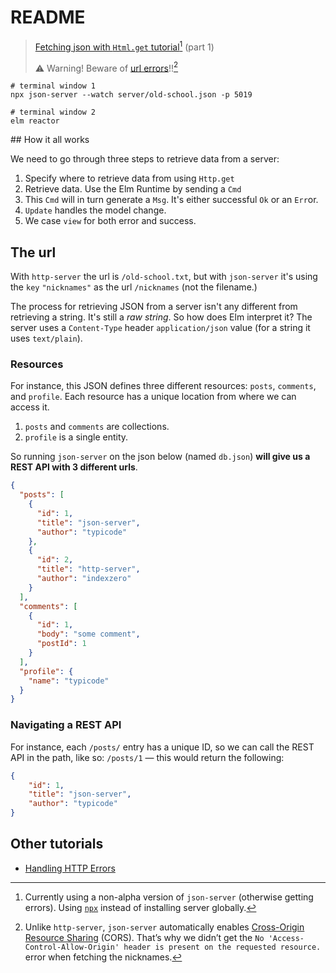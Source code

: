 # README

> [Fetching json with `Html.get` tutorial](https://elmprogramming.com/decoding-json-part-1.html)[^1] (part 1)
>
> ⚠️ Warning! Beware of [url errors](http://tinyurl.com/beginning-elm-origin-200-error)!![^2]

```terminal
# terminal window 1
npx json-server --watch server/old-school.json -p 5019

# terminal window 2
elm reactor
```

## How it all works

We need to go through three steps to retrieve data from a server:

1. Specify where to retrieve data from using `Http.get`
2. Retrieve data. Use the Elm Runtime by sending a `Cmd`
3. This `Cmd` will in turn generate a `Msg`. It's either successful `Ok` or an `Err`or.
4. `Update` handles the model change.
5. We case `view` for both error and success.

## The url

With `http-server` the url is `/old-school.txt`, but with `json-server` it's using the `key` `"nicknames"` as the url `/nicknames` (not the filename.)

The process for retrieving JSON from a server isn't any different from retrieving a string. It's still a _raw string_. So how does Elm interpret it? The server uses a `Content-Type` header `application/json` value (for a string it uses `text/plain`).

### Resources

For instance, this JSON defines three different resources: `posts`, `comments`, and `profile`. Each resource has a unique location from where we can access it.

1. `posts` and `comments` are collections.
2. `profile` is a single entity.

So running `json-server` on the json below (named `db.json`) **will give us a REST API with 3 different urls**.

```json
{
  "posts": [
    {
      "id": 1,
      "title": "json-server",
      "author": "typicode"
    },
    {
      "id": 2,
      "title": "http-server",
      "author": "indexzero"
    }
  ],
  "comments": [
    {
      "id": 1,
      "body": "some comment",
      "postId": 1
    }
  ],
  "profile": {
    "name": "typicode"
  }
}
```

### Navigating a REST API

For instance, each `/posts/` entry has a unique ID, so we can call the REST API in the path, like so: `/posts/1` — this would return the following:

```json
{
    "id": 1,
    "title": "json-server",
    "author": "typicode"
}
```

## Other tutorials

- [Handling HTTP Errors](https://elmprogramming.com/fetching-data-using-get#handling-http-errors)


[^1]: Currently using a non-alpha version of `json-server` (otherwise getting errors). Using [`npx`](https://stackoverflow.com/a/52018825) instead of installing server globally.


[^2]: Unlike `http-server`, `json-server` automatically enables [Cross-Origin Resource Sharing](https://elmprogramming.com/fetching-data-using-get.html#allowing-cross-origin-resource-sharing) (CORS). That’s why we didn’t get the `No 'Access-Control-Allow-Origin' header is present on the requested resource.` error when fetching the nicknames.
